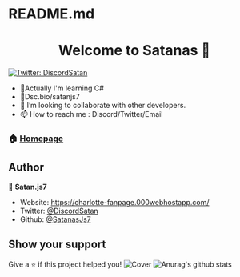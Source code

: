 # README.md
<h1 align="center">Welcome to Satanas 👋</h1>
  <a href="https://twitter.com/DiscordSatan" target="_blank">
    <img alt="Twitter: DiscordSatan" src="https://img.shields.io/twitter/follow/DiscordSatan.svg?style=social" />
  </a>
</p>
<ul>
   <li>🌱Actually I'm learning C#</li>
   <li>💎Dsc.bio/satanjs7</li>
   <li>👯 I’m looking to collaborate with other developers.</li>
   <li>📫 How to reach me : Discord/Twitter/Email</li>
</ul>

### 🏠 [Homepage](https://github.com/SatanasJs7)

## Author

👤 **Satan.js7**

* Website: https://charlotte-fanpage.000webhostapp.com/
* Twitter: [@DiscordSatan](https://twitter.com/DiscordSatan)
* Github: [@SatanasJs7](https://github.com/SatanasJs7)

## Show your support

Give a ⭐️ if this project helped you!
![Cover](https://github.com/SatanasJs7/README.md/blob/main/img/banner_Rias_basic3-0.png)
![Anurag's github stats](https://github-readme-stats.vercel.app/api?username=SatanasJs7&show_icons=true&theme=tokyonight)

